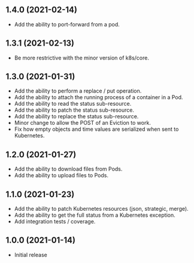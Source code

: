 1.4.0 (2021-02-14)
--
* Add the ability to port-forward from a pod.

1.3.1 (2021-02-13)
--
* Be more restrictive with the minor version of k8s/core.

1.3.0 (2021-01-31)
--
* Add the ability to perform a replace / put operation.
* Add the ability to attach the running process of a container in a Pod.
* Add the ability to read the status sub-resource.
* Add the ability to patch the status sub-resource.
* Add the ability to replace the status sub-resource.
* Minor change to allow the POST of an Eviction to work.
* Fix how empty objects and time values are serialized when sent to Kubernetes.

1.2.0 (2021-01-27)
--
* Add the ability to download files from Pods.
* Add the ability to upload files to Pods.

1.1.0 (2021-01-23)
--
* Add the ability to patch Kubernetes resources (json, strategic, merge).
* Add the ability to get the full status from a Kubernetes exception.
* Add integration tests / coverage.

1.0.0 (2021-01-14)
--
* Initial release
